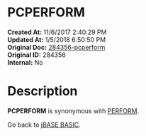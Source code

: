 # PCPERFORM

**Created At:** 11/6/2017 2:40:29 PM  
**Updated At:** 1/5/2018 6:50:50 PM  
**Original Doc:** [284356-pcperform](https://docs.jbase.com/36868-jbase-basic/284356-pcperform)  
**Original ID:** 284356  
**Internal:** No  


# Description

**PCPERFORM** is synonymous with [PERFORM](./../execute).



Go back to [jBASE BASIC](./../jbase-basic-programmers-reference-guide).
